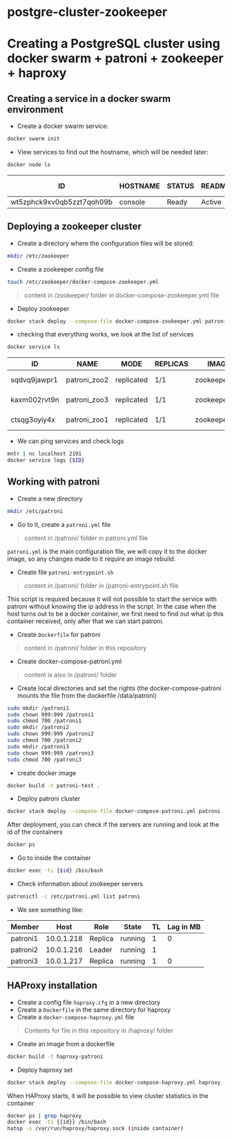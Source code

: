 # postgre-cluster-zookeeper

# Creating a PostgreSQL cluster using docker swarm + patroni + zookeeper + haproxy


## Creating a service in a docker swarm environment

- Create a docker swarm service:

```sh
docker swarm init
```

- View services to find out the hostname, which will be needed later:
```sh
docker node ls
```
| ID | HOSTNAME | STATUS | README | MANAGER STATUS | ENGINE VERSION |
| ------ | ------ | ------ | ------ | ------ | ------ |
| wt5zphck9xv0qb5zzt7qoh09b | console | Ready | Active | Leader | 20.10.2 |


## Deploying a zookeeper cluster

- Create a directory where the configuration files will be stored:

```sh
mkdir /etc/zookeeper
```
- Create a zookeeper config file
```sh
touch /etc/zookeeper/docker-compose-zookeeper.yml
```
> content in  /zookeeper/ folder in docker-compose-zookeeper.yml file

- Deploy zookeeper

```sh
docker stack deploy --compose-file docker-compose-zookeeper.yml patroni
```

- checking that everything works, we look at the list of services
```sh
docker service ls
```
| ID|NAME |MODE |REPLICAS | IMAGE |PORTS |
| ------ | ------ | ------ | ------ | ------ | ------ |
| sqdvq9jawpr1 | patroni_zoo2 |replicated | 1/1 |  zookeeper:3.4 | *:2192->2181/tcp |
| kaxm002rvt9n |  patroni_zoo3 | replicated | 1/1 |zookeeper:3.4 | *:2193->2181/tcp |
| ctsqg3oyiy4x |  patroni_zoo1 | replicated | 1/1 | zookeeper:3.4 |*:2191->2181/tcp |

- We can ping services and check logs
```sh
mntr | nc localhost 2191
docker service logs {$ID}
```

## Working with patroni

- Create a new directory

```sh
mkdir /etc/patroni
```
- Go to it, create a `patroni.yml` file 
> content in /patroni/ folder in patroni.yml file

`patroni.yml` is the main configuration file, we will copy it to the docker image, so any changes made to it require an image rebuild.

- Create file `patroni-entrypoint.sh`
> content in /patroni/ folder in /patroni-entrypoint.sh file

This script is required because it will not possible to start the service with patroni without knowing the ip address in the script. In the case when the host turns out to be a docker container, we first need to find out what ip this container received, only after that we can start patroni.

- Create `Dockerfile` for patroni 
> content in /patroni/ folder in this repository

- Create docker-compose-patroni.yml
> content is also in /patroni/ folder

- Create local directories and set the rights (the docker-compose-patroni mounts the file from the dockerfile /data/patroni)

```sh
sudo mkdir /patroni1
sudo chown 999:999 /patroni1
sudo chmod 700 /patroni1	
sudo mkdir /patroni2
sudo chown 999:999 /patroni2
sudo chmod 700 /patroni2
sudo mkdir /patroni3
sudo chown 999:999 /patroni3
sudo chmod 700 /patroni3
```
- create docker image

```sh
docker build -t patroni-test .
```

- Deploy patroni cluster

```sh
docker stack deploy --compose-file docker-compose-patroni.yml patroni
```
After deployment, you can check if the servers are running and look at the id of the containers

```sh
docker ps
```
- Go to inside the container

```sh
docker exec -ti {$id} /bin/bash
```
- Check information about zookeeper servers
```sh
patronictl -c /etc/patroni.yml list patroni
```

- We see something like:

| Member   | Host       | Role    | State   | TL | Lag in MB |
| ------ | ------ | ------ | ------ | ------ | ------ |
| patroni1 | 10.0.1.218 | Replica | running |  1 |         0 |
| patroni2 | 10.0.1.216 | Leader  | running |  1 |           |
| patroni3 | 10.0.1.217 | Replica | running |  1 |         0 |

## HAProxy installation
-  Create a config file `haproxy.cfg` in a new directory
- Create a `Dockerfile` in the same directory for haproxy
- Create a `docker-compose-haproxy.yml` file
> Contents for file in this repository in /haproxy/ folder

- Create an image from a dockerfile

```sh
docker build -t haproxy-patroni
```
- Deploy haproxy set
```sh
docker stack deploy --compose-file docker-compose-haproxy.yml haproxy
```

 When HAProxy starts, it will be possible to view cluster statistics in the container

```sh
docker ps | grep haproxy
docker exec -ti {{id}} /bin/bash
hatop -s /var/run/haproxy/haproxy.sock (inside container)
```
